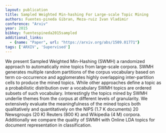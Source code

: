 ```yaml
---
layout: publication
title: Sampled Weighted Min-hashing For Large-scale Topic Mining
authors: Fuentes-pineda Gibran, Meza-ruiz Ivan Vladimir
conference: "Arxiv"
year: 2015
bibkey: fuentespineda2015sampled
additional_links:
  - {name: "Paper", url: "https://arxiv.org/abs/1509.01771"}
tags: ['ARXIV', 'Supervised']
---
```

We present Sampled Weighted Min-Hashing (SWMH) a randomized approach to automatically mine topics from large-scale corpora. SWMH generates multiple random partitions of the corpus vocabulary based on term co-occurrence and agglomerates highly overlapping inter-partition cells to produce the mined topics. While other approaches define a topic as a probabilistic distribution over a vocabulary SWMH topics are ordered subsets of such vocabulary. Interestingly the topics mined by SWMH underlie themes from the corpus at different levels of granularity. We extensively evaluate the meaningfulness of the mined topics both qualitatively and quantitatively on the NIPS (1.7 K documents) 20 Newsgroups (20 K) Reuters (800 K) and Wikipedia (4 M) corpora. Additionally we compare the quality of SWMH with Online LDA topics for document representation in classification.
